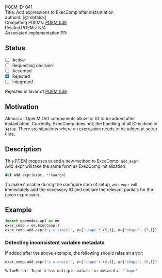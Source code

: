 POEM ID: 041  
Title: Add expressions to ExecComp after instantiation  
authors: [@robfalck]  
Competing POEMs: [POEM 039](https://github.com/OpenMDAO/POEMs/blob/master/POEM_039.md)  
Related POEMs: N/A  
Associated implementation PR:

##  Status

- [ ] Active
- [ ] Requesting decision
- [ ] Accepted
- [x] Rejected
- [ ] Integrated

Rejected in favor of [POEM 039](https://github.com/OpenMDAO/POEMs/blob/master/POEM_039.md).

## Motivation

Almost all OpenMDAO components allow for IO to be added after instantiation.
Currently, ExecComp does not; the handling of all IO is done in `setup`.
There are situations where an expression needs to be added at setup time.

## Description

This POEM proposes to add a new method to ExecComp: `add_expr`.
Add_expr will take the same form as ExecComp initialization:

```python
def add_expr(expr, **kwargs)
```

To make it usable during the configure step of setup, `add_expr` will immediately add the necessary IO and declare the relevant partials for the given expression.

## Example

```python
import openmdao.api as om
exec_comp = om.ExecComp()
exec_comp.add_expr('y = sin(x)', y={'shape': (5,)}, x={'shape': (5,)})
```

### Detecting inconsistent variable metadata

If added after the above example, the following should raise an error:

```python
exec_comp.add_expr('z = cos(x)', z={'shape': (6,)}, x={'shape': (6,)})
```

```bash
ValueError: Input x has multiple values for metadata: 'shape'
```


